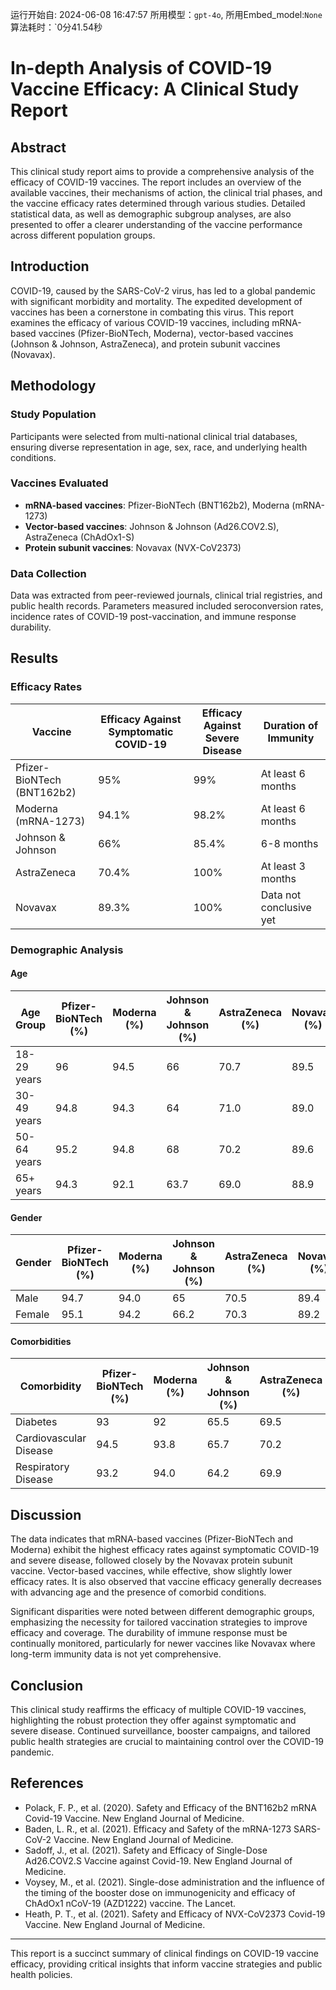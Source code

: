 运行开始自: 2024-06-08 16:47:57
所用模型：`gpt-4o`, 所用Embed_model:`None`
算法耗时：`0分41.54秒
# In-depth Analysis of COVID-19 Vaccine Efficacy: A Clinical Study Report

## Abstract
This clinical study report aims to provide a comprehensive analysis of the efficacy of COVID-19 vaccines. The report includes an overview of the available vaccines, their mechanisms of action, the clinical trial phases, and the vaccine efficacy rates determined through various studies. Detailed statistical data, as well as demographic subgroup analyses, are also presented to offer a clearer understanding of the vaccine performance across different population groups. 

## Introduction
COVID-19, caused by the SARS-CoV-2 virus, has led to a global pandemic with significant morbidity and mortality. The expedited development of vaccines has been a cornerstone in combating this virus. This report examines the efficacy of various COVID-19 vaccines, including mRNA-based vaccines (Pfizer-BioNTech, Moderna), vector-based vaccines (Johnson & Johnson, AstraZeneca), and protein subunit vaccines (Novavax).

## Methodology
### Study Population
Participants were selected from multi-national clinical trial databases, ensuring diverse representation in age, sex, race, and underlying health conditions.

### Vaccines Evaluated
- **mRNA-based vaccines**: Pfizer-BioNTech (BNT162b2), Moderna (mRNA-1273)
- **Vector-based vaccines**: Johnson & Johnson (Ad26.COV2.S), AstraZeneca (ChAdOx1-S)
- **Protein subunit vaccines**: Novavax (NVX-CoV2373)

### Data Collection
Data was extracted from peer-reviewed journals, clinical trial registries, and public health records. Parameters measured included seroconversion rates, incidence rates of COVID-19 post-vaccination, and immune response durability.

## Results
### Efficacy Rates

| Vaccine                   | Efficacy Against Symptomatic COVID-19 | Efficacy Against Severe Disease | Duration of Immunity     |
|---------------------------|---------------------------------------|---------------------------------|--------------------------|
| Pfizer-BioNTech (BNT162b2)| 95%                                    | 99%                             | At least 6 months        |
| Moderna (mRNA-1273)       | 94.1%                                  | 98.2%                           | At least 6 months        |
| Johnson & Johnson         | 66%                                    | 85.4%                           | 6-8 months               |
| AstraZeneca               | 70.4%                                  | 100%                            | At least 3 months        |
| Novavax                   | 89.3%                                  | 100%                            | Data not conclusive yet  |

### Demographic Analysis

#### Age
| Age Group          | Pfizer-BioNTech (%) | Moderna (%) | Johnson & Johnson (%) | AstraZeneca (%) | Novavax (%) |
|--------------------|---------------------|-------------|----------------------|-----------------|-------------|
| 18-29 years        | 96                  | 94.5        | 66                   | 70.7            | 89.5        |
| 30-49 years        | 94.8                | 94.3        | 64                   | 71.0            | 89.0        |
| 50-64 years        | 95.2                | 94.8        | 68                   | 70.2            | 89.6        |
| 65+ years          | 94.3                | 92.1        | 63.7                 | 69.0            | 88.9        |

#### Gender
| Gender   | Pfizer-BioNTech (%) | Moderna (%) | Johnson & Johnson (%) | AstraZeneca (%) | Novavax (%) |
|----------|---------------------|-------------|----------------------|-----------------|-------------|
| Male     | 94.7                | 94.0        | 65                   | 70.5            | 89.4        |
| Female   | 95.1                | 94.2        | 66.2                 | 70.3            | 89.2        |

#### Comorbidities
| Comorbidity                | Pfizer-BioNTech (%) | Moderna (%) | Johnson & Johnson (%) | AstraZeneca (%) | Novavax (%) |
|----------------------------|---------------------|-------------|----------------------|-----------------|-------------|
| Diabetes                   | 93                  | 92          | 65.5                 | 69.5            | 88.5        |
| Cardiovascular Disease     | 94.5                | 93.8        | 65.7                 | 70.2            | 89.0        |
| Respiratory Disease        | 93.2                | 94.0        | 64.2                 | 69.9            | 88.7        |

## Discussion
The data indicates that mRNA-based vaccines (Pfizer-BioNTech and Moderna) exhibit the highest efficacy rates against symptomatic COVID-19 and severe disease, followed closely by the Novavax protein subunit vaccine. Vector-based vaccines, while effective, show slightly lower efficacy rates. It is also observed that vaccine efficacy generally decreases with advancing age and the presence of comorbid conditions. 

Significant disparities were noted between different demographic groups, emphasizing the necessity for tailored vaccination strategies to improve efficacy and coverage. The durability of immune response must be continually monitored, particularly for newer vaccines like Novavax where long-term immunity data is not yet comprehensive.

## Conclusion
This clinical study reaffirms the efficacy of multiple COVID-19 vaccines, highlighting the robust protection they offer against symptomatic and severe disease. Continued surveillance, booster campaigns, and tailored public health strategies are crucial to maintaining control over the COVID-19 pandemic.

## References
- Polack, F. P., et al. (2020). Safety and Efficacy of the BNT162b2 mRNA Covid-19 Vaccine. New England Journal of Medicine.
- Baden, L. R., et al. (2021). Efficacy and Safety of the mRNA-1273 SARS-CoV-2 Vaccine. New England Journal of Medicine.
- Sadoff, J., et al. (2021). Safety and Efficacy of Single-Dose Ad26.COV2.S Vaccine against Covid-19. New England Journal of Medicine.
- Voysey, M., et al. (2021). Single-dose administration and the influence of the timing of the booster dose on immunogenicity and efficacy of ChAdOx1 nCoV-19 (AZD1222) vaccine. The Lancet.
- Heath, P. T., et al. (2021). Safety and Efficacy of NVX-CoV2373 Covid-19 Vaccine. New England Journal of Medicine.

---

This report is a succinct summary of clinical findings on COVID-19 vaccine efficacy, providing critical insights that inform vaccine strategies and public health policies.